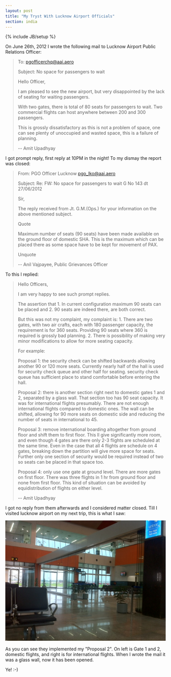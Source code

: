 ```yaml
---
layout: post
title: "My Tryst With Lucknow Airport Officials"
section: india
---
```

{% include JB/setup %}

On June 26th, 2012 I wrote the following mail to Lucknow Airport Public
Relations Officer:

> To: pgofficerchq@aai.aero
>
> Subject: No space for passengers to wait
>
> Hello Officer,
>
> I am pleased to see the new airport, but very disappointed by the lack
> of seating for waiting passengers.
>
> With two gates, there is total of 80 seats for passengers to wait. Two
> commercial flights can host anywhere between 200 and 300 passengers.
>
> This is grossly dissatisfactory as this is not a problem of space, one
> can see plenty of unoccupied and wasted space, this is a failure of
> planning.
>
> -- Amit Upadhyay

I got prompt reply, first reply at 10PM in the night! To my dismay the report
was closed:

> From: PGO Officer Lucknow <pgo_lko@aai.aero>
>
> Subject: Re: FW: No space for passengers to wait G No 143 dt 27/06/2012
>
> Sir,
>
> The reply received from Jt. G.M.(Ops.) for your information on the above
> mentioned subject.
>
> Quote
>
>    Maximum number of seats  (90 seats) have been made available on the ground
>    floor of domestic SHA. This is the maximum which can be placed there as some
>    space have to be kept for movement of PAX.
>
> Unquote
>
> -- Anil Vajpayee, Public Grievances Officer

To this I replied:

> Hello Officers,
>
> I am very happy to see such prompt replies.
>
> The assertion that 1. In current configuration maximum 90 seats can be placed
> and 2. 90 seats are indeed there, are both correct.
>
> But this was not my complaint, my complaint is: 1. There are two gates, with
> two air crafts, each with 180 passenger capacity, the requirement is for 360
> seats. Providing 90 seats where 360 is required is grossly bad planning. 2.
> There is possibility of making very minor modifications to allow for more
> seating capacity.
>
> For example:
>
> Proposal 1: the security check can be shifted backwards allowing another 90
> or 120 more seats. Currently nearly half of the hall is used for security
> check queue  and other half for seating. security check queue has sufficient
> place to stand comfortable before entering the hall.
>
> Proposal 2: there is another section right next to domestic gates 1 and 2,
> separated by a glass wall. That section too has 90 seat capacity. It was for
> international flights presumably. There are not enough international flights
> compared to domestic ones. The wall can be shifted, allowing for 90 more
> seats on domestic side and reducing the number of seats in international to
> 45.
>
> Proposal 3: remove international boarding altogether from ground floor and
> shift them to first floor. This ll give significantly more room, and even
> though 4 gates are there only 2-3 flights are scheduled at the same time.
> Even in the case that all 4 flights are schedule on 4 gates, breaking down
> the partition will give more space for seats. Further only one section of
> security would be required instead of two so seats can be placed in that
> space too.
>
> Proposal 4: only use one gate at ground level. There are more gates on first
> floor. There was three flights in 1 hr from ground floor and none from first
> floor. This kind of situation can be avoided by equidistribution of flights
> on either level.
>
> -- Amit Upadhyay

I got no reply from them afterwards and I considered matter closed. Till I
visited lucknow airport on my next trip, this is what I saw:

![Lucknow Airport](/static/images/lucknow-airport.jpg)

As you can see they implemented my "Proposal 2". On left is Gate 1 and 2,
domestic flights, and right is for international flights. When I wrote the mail
it was a glass wall, now it has been opened.

Ye! :-)


